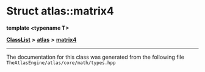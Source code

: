 

# Struct atlas::matrix4

**template &lt;typename T&gt;**



[**ClassList**](annotated.md) **>** [**atlas**](namespaceatlas.md) **>** [**matrix4**](structatlas_1_1matrix4.md)







































































------------------------------
The documentation for this class was generated from the following file `TheAtlasEngine/atlas/core/math/types.hpp`

